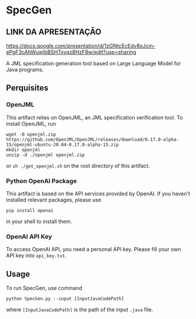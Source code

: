 # SpecGen

## LINK DA APRESENTAÇÃO
https://docs.google.com/presentation/d/1zGNtcEcEdv8xJcm-ePgF3cAhWuwlbBSHTsyqz8HzF8w/edit?usp=sharing

A JML specification generation tool based on Large Language Model for Java programs.



## Perquisites

### OpenJML

This artifact relies on OpenJML, an JML specification verification tool. To install OpenJML, run

```
wget -O openjml.zip https://github.com/OpenJML/OpenJML/releases/download/0.17.0-alpha-15/openjml-ubuntu-20.04-0.17.0-alpha-15.zip
mkdir openjml
unzip -d ./openjml openjml.zip 
```

or `sh ./get_openjml.sh` on the root directory of this artifact.

### Python OpenAI Package

This artifact is based on the API services provided by OpenAI. If you haven't installed relevant packages, please use

```shell
pip install openai
```

in your shell to install them.

### OpenAI API Key

To access OpenAI API, you need a personal API key. Please fill your own API key into `api_key.txt`.



## Usage

To run SpecGen, use command

```
python SpecGen.py --input [InputJavaCodePath]
```

where `[InputJavaCodePath]` is the path of the input `.java` file.

